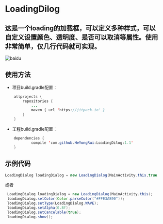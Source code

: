 # LoadingDilog
## 这是一个loading的加载框，可以定义多种样式，可以自定义设置颜色、透明度、是否可以取消等属性。使用非常简单，仅几行代码就可实现。
![baidu](https://raw.githubusercontent.com/HeYongRui/LoadingDilog/master/app/src/main/res/gif.gif "效果图")
## 使用方法
* 项目build.gradle配置：
```Java
	allprojects {
		repositories {
			...
			maven { url 'https://jitpack.io' }
		}
	}
```
* 工程build.gradle配置：
```Java
	dependencies {
	        compile 'com.github.HeYongRui:LoadingDilog:1.1'
	}
```
## 示例代码
```Java
LoadingDialog loadingDialog = new LoadingDialog(MainActivity.this,true,0.8f,LoadingDialog.ROTATINGPLANE,Color.BLUE);
```
或者
```Java
 LoadingDialog loadingDialog = new LoadingDialog(MainActivity.this);
 loadingDialog.setColor(Color.parseColor("#FFE3AB90"));
 loadingDialog.setType(LoadingDialog.WAVE);
 loadingDialog.setAlpha(0.8f);
 loadingDialog.setCancelable(true);
 loadingDialog.show();
```
